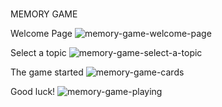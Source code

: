 # 
MEMORY GAME

Welcome Page
![memory-game-welcome-page](https://user-images.githubusercontent.com/72414745/99593699-5df39100-29f2-11eb-990c-aecfaa656601.JPG)

Select a topic
![memory-game-select-a-topic](https://user-images.githubusercontent.com/72414745/99594165-16213980-29f3-11eb-85d6-274c3110f1bd.JPG)

The game started
![memory-game-cards](https://user-images.githubusercontent.com/72414745/99594274-3fda6080-29f3-11eb-8850-25a581474e6a.JPG)

Good luck!
![memory-game-playing](https://user-images.githubusercontent.com/72414745/99594380-6a2c1e00-29f3-11eb-8681-3da6192fe3ba.JPG)
